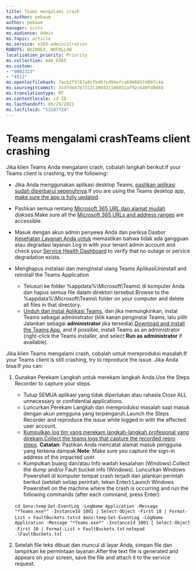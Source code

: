 ```yaml
---
title: Teams mengalami crash
ms.author: pebaum
author: pebaum
manager: scotv
ms.audience: Admin
ms.topic: article
ms.service: o365-administration
ROBOTS: NOINDEX, NOFOLLOW
localization_priority: Priority
ms.collection: Adm_O365
ms.custom:
- "9002323"
- "4512"
ms.openlocfilehash: 7acb2f5f87a9cfbd67cd94efca696665fd80fc4a
ms.sourcegitcommit: 3cdfde87b7311c200431196031af92c640fd0d8d
ms.translationtype: MT
ms.contentlocale: id-ID
ms.lasthandoff: 06/29/2021
ms.locfileid: "53187724"
---
```

# <a name="teams-client-crashing"></a><span data-ttu-id="3b1b1-102">Teams mengalami crash</span><span class="sxs-lookup"><span data-stu-id="3b1b1-102">Teams client crashing</span></span>

<span data-ttu-id="3b1b1-103">Jika klien Teams Anda mengalami crash, cobalah langkah berikut:</span><span class="sxs-lookup"><span data-stu-id="3b1b1-103">If your Teams client is crashing, try the following:</span></span>

- <span data-ttu-id="3b1b1-104">Jika Anda menggunakan aplikasi desktop Teams, [pastikan aplikasi sudah diperbarui sepenuhnya](https://support.office.com/article/Update-Microsoft-Teams-535a8e4b-45f0-4f6c-8b3d-91bca7a51db1).</span><span class="sxs-lookup"><span data-stu-id="3b1b1-104">If you are using the Teams desktop app, [make sure the app is fully updated](https://support.office.com/article/Update-Microsoft-Teams-535a8e4b-45f0-4f6c-8b3d-91bca7a51db1).</span></span>

- <span data-ttu-id="3b1b1-105">Pastikan semua rentang [Microsoft 365 URL dan alamat mudah](/microsoftteams/connectivity-issues) diakses.</span><span class="sxs-lookup"><span data-stu-id="3b1b1-105">Make sure all the [Microsoft 365 URLs and address ranges](/microsoftteams/connectivity-issues) are accessible.</span></span>

- <span data-ttu-id="3b1b1-106">Masuk dengan akun admin penyewa Anda dan periksa Dasbor [Kesehatan Layanan Anda untuk](/office365/enterprise/view-service-health) memastikan bahwa tidak ada gangguan atau degradasi layanan.</span><span class="sxs-lookup"><span data-stu-id="3b1b1-106">Log in with your tenant admin account and check your [Service Health Dashboard](/office365/enterprise/view-service-health) to verify that no outage or service degradation exists.</span></span>

- <span data-ttu-id="3b1b1-107">Menghapus instalasi dan menginstal ulang Teams Aplikasi</span><span class="sxs-lookup"><span data-stu-id="3b1b1-107">Uninstall and reinstall the Teams Application</span></span>
    - <span data-ttu-id="3b1b1-108">Telusuri ke folder %appdata%\Microsoft\Teams\ di komputer Anda dan hapus semua file dalam direktori tersebut.</span><span class="sxs-lookup"><span data-stu-id="3b1b1-108">Browse to the %appdata%\Microsoft\Teams\ folder on your computer and delete all files in that directory.</span></span>
    - <span data-ttu-id="3b1b1-109">[Unduh dan instal Aplikasi Teams](https://www.microsoft.com/microsoft-teams/download-app), dan jika memungkinkan, instal Teams sebagai administrator (klik kanan penginstal Teams, lalu pilih Jalankan sebagai **administrator** jika tersedia).</span><span class="sxs-lookup"><span data-stu-id="3b1b1-109">[Download and install the Teams App](https://www.microsoft.com/microsoft-teams/download-app), and if possible, install Teams as an administrator (right-click the Teams installer, and select **Run as administrator** if available).</span></span>

<span data-ttu-id="3b1b1-110">Jika klien Teams mengalami crash, cobalah untuk mereproduksi masalah.</span><span class="sxs-lookup"><span data-stu-id="3b1b1-110">If your Teams client is still crashing, try to reproduce the issue.</span></span> <span data-ttu-id="3b1b1-111">Jika Anda bisa:</span><span class="sxs-lookup"><span data-stu-id="3b1b1-111">If you can:</span></span>

1. <span data-ttu-id="3b1b1-112">Gunakan Perekam Langkah untuk merekam langkah Anda.</span><span class="sxs-lookup"><span data-stu-id="3b1b1-112">Use the Steps Recorder to capture your steps.</span></span>
    - <span data-ttu-id="3b1b1-113">Tutup SEMUA aplikasi yang tidak diperlukan atau rahasia.</span><span class="sxs-lookup"><span data-stu-id="3b1b1-113">Close ALL unnecessary or confidential applications.</span></span>
    - <span data-ttu-id="3b1b1-114">Luncurkan Perekam Langkah dan mereproduksi masalah saat masuk dengan akun pengguna yang terpengaruh.</span><span class="sxs-lookup"><span data-stu-id="3b1b1-114">Launch the Steps Recorder and reproduce the issue while logged in with the affected user account.</span></span>
    - <span data-ttu-id="3b1b1-115">[Kumpulkan log tim yang merekam langkah-langkah profesional yang direkam.](/microsoftteams/log-files)</span><span class="sxs-lookup"><span data-stu-id="3b1b1-115">[Collect the teams logs that capture the recorded repro steps](/microsoftteams/log-files).</span></span> <span data-ttu-id="3b1b1-116">**Catatan**: Pastikan Anda mencatat alamat masuk pengguna yang terkena dampak.</span><span class="sxs-lookup"><span data-stu-id="3b1b1-116">**Note**: Make sure you capture the sign-in address of the impacted user.</span></span>
    - <span data-ttu-id="3b1b1-117">Kumpulkan buang dan/atau Info wadah kesalahan (Windows).</span><span class="sxs-lookup"><span data-stu-id="3b1b1-117">Collect the dump and/or Fault bucket info (Windows).</span></span> <span data-ttu-id="3b1b1-118">Luncurkan Windows Powershell di komputer tempat crash terjadi dan jalankan perintah berikut (setelah setiap perintah, tekan Enter):</span><span class="sxs-lookup"><span data-stu-id="3b1b1-118">Launch Windows Powershell on the machine where the crash is occurring and run the following commands (after each command, press Enter):</span></span>

    <span data-ttu-id="3b1b1-119">`cd $env:temp` `Get-EventLog -LogName Application -Message "*Teams.exe*" -InstanceId 1001 | Select-Object -First 10 | Format-List > FaultBuckets.txt`</span><span class="sxs-lookup"><span data-stu-id="3b1b1-119">`cd $env:temp` `Get-EventLog -LogName Application -Message "*Teams.exe*" -InstanceId 1001 | Select-Object -First 10 | Format-List > FaultBuckets.txt`</span></span>
    `notepad .\FaultBuckets.txt`
    
2. <span data-ttu-id="3b1b1-120">Setelah file teks dibuat dan muncul di layar Anda, simpan file dan lampirkan ke permintaan layanan.</span><span class="sxs-lookup"><span data-stu-id="3b1b1-120">After the text file is generated and appears on your screen, save the file and attach it to the service request.</span></span> 
